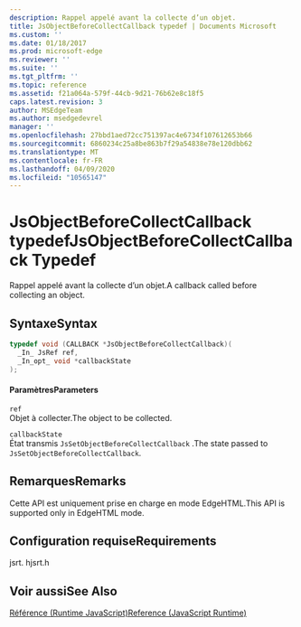 ```yaml
---
description: Rappel appelé avant la collecte d’un objet.
title: JsObjectBeforeCollectCallback typedef | Documents Microsoft
ms.custom: ''
ms.date: 01/18/2017
ms.prod: microsoft-edge
ms.reviewer: ''
ms.suite: ''
ms.tgt_pltfrm: ''
ms.topic: reference
ms.assetid: f21a064a-579f-44cb-9d21-76b62e8c18f5
caps.latest.revision: 3
author: MSEdgeTeam
ms.author: msedgedevrel
manager: ''
ms.openlocfilehash: 27bbd1aed72cc751397ac4e6734f107612653b66
ms.sourcegitcommit: 6860234c25a8be863b7f29a54838e78e120dbb62
ms.translationtype: MT
ms.contentlocale: fr-FR
ms.lasthandoff: 04/09/2020
ms.locfileid: "10565147"
---
```

# <span data-ttu-id="e7eeb-103">JsObjectBeforeCollectCallback typedef</span><span class="sxs-lookup"><span data-stu-id="e7eeb-103">JsObjectBeforeCollectCallback Typedef</span></span>
<span data-ttu-id="e7eeb-104">Rappel appelé avant la collecte d’un objet.</span><span class="sxs-lookup"><span data-stu-id="e7eeb-104">A callback called before collecting an object.</span></span>  
  
## <span data-ttu-id="e7eeb-105">Syntaxe</span><span class="sxs-lookup"><span data-stu-id="e7eeb-105">Syntax</span></span>  
  
```cpp  
typedef void (CALLBACK *JsObjectBeforeCollectCallback)(  
  _In_ JsRef ref,  
  _In_opt_ void *callbackState  
);  
```  
  
#### <span data-ttu-id="e7eeb-106">Paramètres</span><span class="sxs-lookup"><span data-stu-id="e7eeb-106">Parameters</span></span>  
 `ref`  
 <span data-ttu-id="e7eeb-107">Objet à collecter.</span><span class="sxs-lookup"><span data-stu-id="e7eeb-107">The object to be collected.</span></span>  
  
 `callbackState`  
 <span data-ttu-id="e7eeb-108">État transmis `JsSetObjectBeforeCollectCallback` .</span><span class="sxs-lookup"><span data-stu-id="e7eeb-108">The state passed to `JsSetObjectBeforeCollectCallback`.</span></span>  
  
## <span data-ttu-id="e7eeb-109">Remarques</span><span class="sxs-lookup"><span data-stu-id="e7eeb-109">Remarks</span></span>  
 <span data-ttu-id="e7eeb-110">Cette API est uniquement prise en charge en mode EdgeHTML.</span><span class="sxs-lookup"><span data-stu-id="e7eeb-110">This API is supported only in EdgeHTML mode.</span></span>  
  
## <span data-ttu-id="e7eeb-111">Configuration requise</span><span class="sxs-lookup"><span data-stu-id="e7eeb-111">Requirements</span></span>  
 <span data-ttu-id="e7eeb-112">jsrt. h</span><span class="sxs-lookup"><span data-stu-id="e7eeb-112">jsrt.h</span></span>  
  
## <span data-ttu-id="e7eeb-113">Voir aussi</span><span class="sxs-lookup"><span data-stu-id="e7eeb-113">See Also</span></span>  
 [<span data-ttu-id="e7eeb-114">Référence (Runtime JavaScript)</span><span class="sxs-lookup"><span data-stu-id="e7eeb-114">Reference (JavaScript Runtime)</span></span>](../chakra-hosting/reference-javascript-runtime.md)